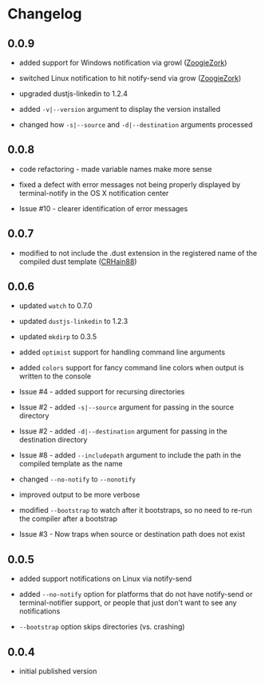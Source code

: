 # Changelog

## 0.0.9
- added support for Windows notification via growl ([ZoogieZork][1])

- switched Linux notification to hit notify-send via grow ([ZoogieZork][1])

- upgraded dustjs-linkedin to 1.2.4

- added `-v|--version` argument to display the version installed

- changed how `-s|--source` and `-d|--destination` arguments processed



## 0.0.8
- code refactoring - made variable names make more sense

- fixed a defect with error messages not being properly displayed by
  terminal-notify in the OS X notification center

- Issue #10 - clearer identification of error messages



## 0.0.7
- modified to not include the .dust extension in the registered name of the
  compiled dust template ([CRHain88][0])



## 0.0.6
- updated `watch` to 0.7.0

- updated `dustjs-linkedin` to 1.2.3

- updated `mkdirp` to 0.3.5

- added `optimist` support for handling command line arguments

- added `colors` support for fancy command line colors when output is written
  to the console

- Issue #4 - added support for recursing directories

- Issue #2 - added `-s|--source` argument for passing in the source directory

- Issue #2 - added `-d|--destination` argument for passing in the destination
  directory

- Issue #8 - added `--includepath` argument to include the path in the compiled
  template as the name

- changed `--no-notify` to `--nonotify`

- improved output to be more verbose

- modified `--bootstrap` to watch after it bootstraps, so no need to re-run the
  compiler after a bootstrap

- Issue #3 - Now traps when source or destination path does not exist



## 0.0.5
- added support notifications on Linux via notify-send

- added `--no-notify` option for platforms that do not have notify-send or 
  terminal-notifier support, or people that just don't want to see any
  notifications

- `--bootstrap` option skips directories (vs. crashing)



## 0.0.4
- initial published version



[0]: https://github.com/CRHain88
[1]: https://github.com/ZoogieZork

